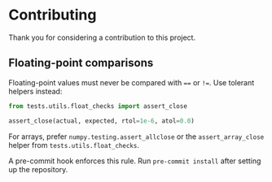 # Contributing

Thank you for considering a contribution to this project.

## Floating-point comparisons

Floating-point values must never be compared with `==` or `!=`.
Use tolerant helpers instead:

```python
from tests.utils.float_checks import assert_close

assert_close(actual, expected, rtol=1e-6, atol=0.0)
```

For arrays, prefer `numpy.testing.assert_allclose` or the `assert_array_close`
helper from `tests.utils.float_checks`.

A pre-commit hook enforces this rule. Run `pre-commit install` after
setting up the repository.
